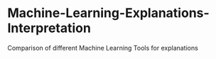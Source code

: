 # Machine-Learning-Explanations-Interpretation
Comparison of different Machine Learning Tools for explanations 
